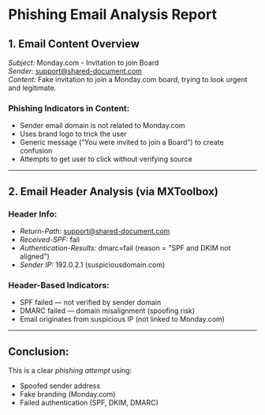 # Phishing Email Analysis Report

## 1. Email Content Overview

*Subject:* Monday.com - Invitation to join Board  
*Sender:* support@shared-document.com  
*Content:* Fake invitation to join a Monday.com board, trying to look urgent and legitimate.

###  Phishing Indicators in Content:
- Sender email domain is not related to Monday.com
- Uses brand logo to trick the user
- Generic message (“You were invited to join a Board”) to create confusion
- Attempts to get user to click without verifying source

---

## 2. Email Header Analysis (via MXToolbox)

### Header Info:
- *Return-Path:* support@shared-document.com
- *Received-SPF:* fail
- *Authentication-Results:* dmarc=fail (reason = "SPF and DKIM not aligned")
- *Sender IP:* 192.0.2.1 (suspiciousdomain.com)

###  Header-Based Indicators:
- SPF failed — not verified by sender domain
- DMARC failed — domain misalignment (spoofing risk)
- Email originates from suspicious IP (not linked to Monday.com)

---

##  Conclusion:

This is a clear *phishing attempt* using:
- Spoofed sender address
- Fake branding (Monday.com)
- Failed authentication (SPF, DKIM, DMARC)
